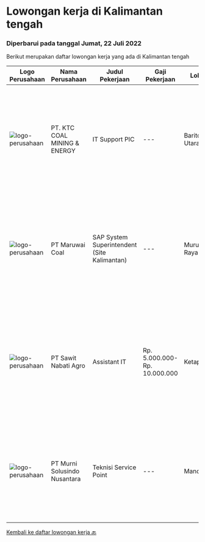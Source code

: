 
  # Lowongan kerja di Kalimantan tengah

  ### Diperbarui pada tanggal Jumat, 22 Juli 2022

  Berikut merupakan daftar lowongan kerja yang ada di Kalimantan tengah

  |Logo Perusahaan | Nama Perusahaan | Judul Pekerjaan | Gaji Pekerjaan | Lokasi | Deskripsi | Tanggal diunggah | Pranala |
  | -------------- | --------------- | --------------- | --------- | --------- | -------------- | ------- | ----------- |
  |![logo-perusahaan](https://image-service-cdn.seek.com.au/09ae6671999acec477314c02d32449661bcb2139/ee4dce1061f3f616224767ad58cb2fc751b8d2dc)|PT. KTC COAL MINING & ENERGY|IT Support PIC|---|Barito Utara|Penambahan/ pengerjaan jaringan baru PTP link planner dan Request Device Monitoring jaringan dan maintenance perangkat, Optimasi, Backup / restore...|Kamis, 14 Juli 2022|https://www.jobstreet.co.id/id/job/it-support-pic-3955896?token=0~c319a6a8-cd69-4b31-912d-319983ccec5d&sectionRank=1&jobId=jobstreet-id-job-3955896|
|![logo-perusahaan](https://image-service-cdn.seek.com.au/c169406c0994f78988f1a14ac5ce15f507c68e6e/ee4dce1061f3f616224767ad58cb2fc751b8d2dc)|PT Maruwai Coal|SAP System Superintendent (Site Kalimantan)|---|Murung Raya|Role ObjectiveThe objective of SAP System Superintendent role is to ensure maximum utilization of SAP at Adaro MetCoal. There will be several modules...|Minggu, 10 Juli 2022|https://www.jobstreet.co.id/id/job/sap-system-superintendent-site-kalimantan-3941012?token=0~c319a6a8-cd69-4b31-912d-319983ccec5d&sectionRank=2&jobId=jobstreet-id-job-3941012|
|![logo-perusahaan](https://image-service-cdn.seek.com.au/47f2a2b696b96a62e28c9f982de47a7549983343/ee4dce1061f3f616224767ad58cb2fc751b8d2dc)|PT Sawit Nabati Agro|Assistant IT|Rp. 5.000.000-Rp. 10.000.000|Ketapang|Tugas Pekerjaan: Mengatur dan mengawasi koneksi jaringan dan mengkoordinir penggunaan asset IT. Mengatasi masalah gangguan jaringan internet, telepon,...|Senin, 27 Juni 2022|https://www.jobstreet.co.id/id/job/assistant-it-3935103?token=0~c319a6a8-cd69-4b31-912d-319983ccec5d&sectionRank=3&jobId=jobstreet-id-job-3935103|
|![logo-perusahaan](https://image-service-cdn.seek.com.au/42c86a8b105a4a61207d17e926339b1f85f7baa5/ee4dce1061f3f616224767ad58cb2fc751b8d2dc)|PT Murni Solusindo Nusantara|Teknisi Service Point|---|Manokwari|DESKRIPSI PEKERJAAN: Melakukan PM (Preventive Maintenance) dan CM (Corrective Maintenance) ke customer sesuai dengan SLA yang sudah ditetapkan....|Rabu, 29 Juni 2022|https://www.jobstreet.co.id/id/job/teknisi-service-point-3937585?token=0~c319a6a8-cd69-4b31-912d-319983ccec5d&sectionRank=4&jobId=jobstreet-id-job-3937585|


  [Kembali ke daftar lowongan kerja 🔙](../README.md#daftar-lowongan-kerja)
  